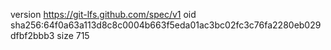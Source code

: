 version https://git-lfs.github.com/spec/v1
oid sha256:64f0a63a113d8c8c0004b663f5eda01ac3bc02fc3c76fa2280eb029dfbf2bbb3
size 715
